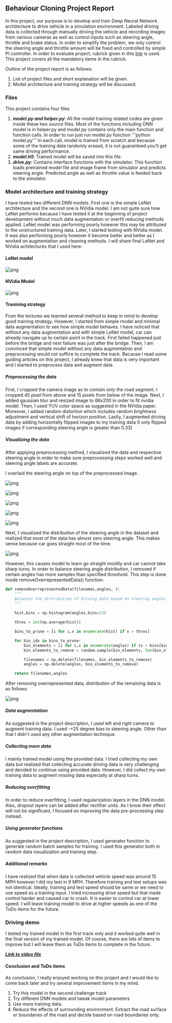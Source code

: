 
## Behaviour Cloning Project Report
In this project, our purpose is to develop and train Deep Neural Network architecture to drive vehicle in a simulation environment. Labeled driving data is collected through manually driving the vehicle and recording images from various cameras as well as control inputs such as steering angle, throttle and brake status. In order to simplify the problem, we only control the steering angle and throttle amount will be fixed and controlled by simple PI controller. In order to evaluate project, rubrick given in this [link](https://review.udacity.com/#!/rubrics/432/view) is used. This project covers all the mandatory items in the rubrick. 

Outline of the project report is as follows:

1. List of project files and short explanation will be given.
2. Model architecture and training strategy will be discussed.

### Files
This project contains four files
1. ***model.py and helper.py***: All the model training related codes are given inside these two source files. Most of the functions including DNN model is in helper.py and model.py contains only the main function and function calls. In order to run just run model.py function '''python model.py''' In each call, model is trained from scratch and because some of the training data randomly erased, it is not guaranteed you'll get same driving performance.
2. ***model.h5***: Trained model will be saved into this file. 
3. ***drive.py***: Contains interface functions with the simulator. This function loads pretrained model file and image frame from simulator and predicts steering angle. Predicted angle as well as throttle value is feeded back to the simulator.

### Model architecture and training strategy
I have tested two different DNN models. First one is the simple LeNet architecture and the second one is NVidia model. I am not quite sure how LeNet performs because I have tested it at the beginning of project development without much data augmentation or overfit reducing methods applied. LeNet model was performing poorly however this may be attributed to the unstructured training data. Later, I started testing with NVidia model. It was also performing poorly however it become better and better as I worked on augmentation and cleaning methods. I will share final LeNet and NVidia achitectures that I used here:


#### LeNet model


![png](report_materials/output_3_0.png)



#### NVidia Model


![png](report_materials/output_5_0.png)



#### Tranining strategy
From the lectures we learned several method to keep in mind to develop good training strategy. However, I started from simple model and minimal data augmentation to see how simple model behaves. I have noticed that without any data augmentation and with simple LeNet model, car can already navigate up to certain point in the track. First failed happened just before the bridge and next failure was just after the bridge. Then, I am convinced that simple model without any data augmentation and preprocessing would not suffice to complete the track. Because I read some guiding articles on this project, I already knew that data is very important and I started to preprocess data and augment data.

##### Preprocessing the data
First, I cropped the camera image as to contain only the road segment. I cropped 45 pixel from above and 15 pixels from below of the image. Next, I added gaussian blur and resized image to 66x200 in order to fit nvidia model. Then, I used YUV color space as suggested in the NVidia paper. Moreover, I added random distortion which includes random brightness adjustment and vertical shift of horizon position. Lastly, I augmented driving data by adding horizontally flipped images to my training data (I only flipped images if corresponding steering angle is greater than 0.33)

##### Visualizing the data
After applying preprocessing method, I visualized the data and respective steering angle in order to make sure preprocessing steps worked well and steering angle labels are accurate.

I overlaid the steering angle on top of the preprocessed image.

![png](report_materials/output_7_0.png)



![png](report_materials/output_7_1.png)



![png](report_materials/output_7_2.png)



![png](report_materials/output_7_3.png)



![png](report_materials/output_7_4.png)



Next, I visualized the distribution of the steering angle in the dataset and realized that most of the data has almost zero steering angle. This makes sense because car goes straight most of the time. 


![png](report_materials/output_9_0.png)


However, this causes model to learn go straight mosltly and car cannot take sharp turns. In order to balance steering angle distribution, I removed if certain angles has more samples than specified threshold. This step is done inside removeOverrepresentedData() function:

```python
def removeOverrepresentedData(filenames,angles, ):
    """
    Balances the distribution of driving data based on steering angles
    """
    
    hist,bins = np.histogram(angles,bins=23)

    thres = int(np.average(hist))

    bins_to_prune = [i for i,v in enumerate(hist) if v > thres]

    for bin_idx in bins_to_prune:
        bin_elements = [i for i,v in enumerate(angles) if (v > bins[bin_idx] and v < bins[bin_idx+1])]
        bin_elements_to_remove = random.sample(bin_elements, len(bin_elements)-thres)

        filenames = np.delete(filenames, bin_elements_to_remove)
        angles = np.delete(angles, bin_elements_to_remove)

    return filenames,angles
```

After removing overrepresented data, distribution of the remaining data is as follows:


![png](report_materials/output_11_0.png)


##### Data augmentation
As suggested in the project description, I used left and right camera to augment training data. I used -+25 degree bias to steering angle. Other than that I didn't used any other augmentation technique. 

##### Collecting more data
I mainly trained model using the provided data. I tried collecting my own data but realized that collecting accurate driving data is very challenging and decided to continue using provided data. However, I did collect my own training data to augment missing data especially at sharp turns. 

##### Reducing overfitting
In order to reduce overfitting, I used regularization layers in the DNN model. Also, dropout layers can be added after rectifier units. As I know their effect will not be significant, I focused on improving the data pre-processing step instead.

##### Using generator functions
As suggested in the project description, I used generator function to generate random batch samples for training. I used this generator both in random data visualization and training step.

##### Additional remarks
I have realized that when data is collected vehicle speed was around 15 MPH however I did my test in 9 MPH. Therefore training and test setups was not identical. Ideally, training and test speed should be same or we need to use speed as a training input. I tried increasing drive speed but that made control harder and caused car to crash. It is easier to control car at lower speed. I will leave training model to drive at higher speeds as one of the ToDo items for the future.

### Driving demo
I tested my trained model in the first track only and it worked quite well in the final version of my trained model. Of course, there are lots of items to improve but I will leave them as ToDo items to complete in the future.

[***Link to video file***](https://youtu.be/w80d9kQiL2A)

#### Conclusion and  ToDo items

As conclusion, I really enjoyed working on this project and I would like to come back later and try several improvement items in my mind. 

1. Try this model in the second challenge track
2. Try different DNN models and tweak model parameters
3. Use more training data.
4. Reduce the effects of surrounding environment. Extract the road surface or boundaries of the road and decide based on road boundaries only.
